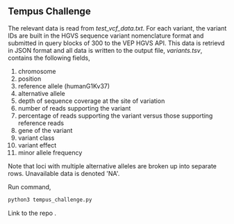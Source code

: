 ## Tempus Challenge

The relevant data is read from *test_vcf_data.txt*. For each variant, the variant IDs are built in the HGVS sequence variant nomenclature format and submitted in query blocks of 300 to the VEP HGVS API. This data is retrievd in JSON format and all data is written to the output file, *variants.tsv*, contains the following fields,

1. chromosome
2. position
3. reference allele (humanG1Kv37)
4. alternative allele
5. depth of sequence coverage at the site of variation
6. number of reads supporting the variant
7. percentage of reads supporting the variant versus those supporting reference reads
8. gene of the variant
9. variant class
10. variant effect
11. minor allele frequency

Note that loci with multiple alternative alleles are broken up into separate rows. Unavailable data is denoted 'NA'.

Run command,

```bash
python3 tempus_challenge.py
```

Link to the repo <LINK>.
